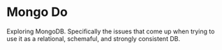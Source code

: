# Mongo Do
Exploring MongoDB. Specifically the issues that come up when trying to use it as a relational, schemaful, and strongly consistent DB.
